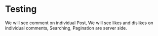 # Testing

We will see comment on individual Post,
We will see likes and dislikes on individual comments,
Searching, Pagination are server side.